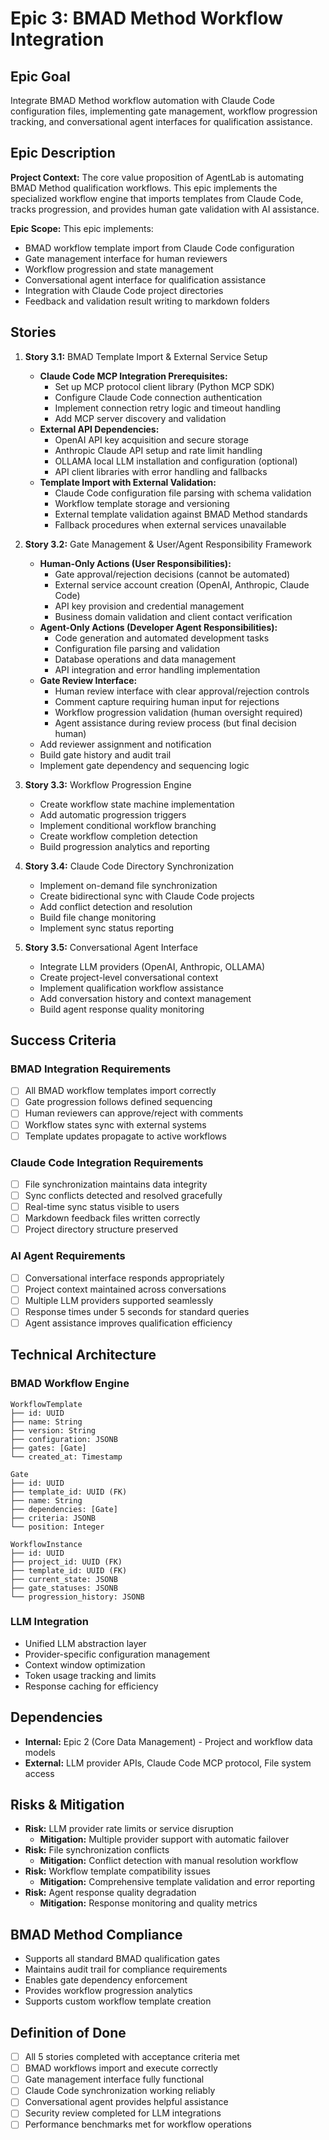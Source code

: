 # Epic 3: BMAD Method Workflow Integration

## Epic Goal
Integrate BMAD Method workflow automation with Claude Code configuration files, implementing gate management, workflow progression tracking, and conversational agent interfaces for qualification assistance.

## Epic Description

**Project Context:**
The core value proposition of AgentLab is automating BMAD Method qualification workflows. This epic implements the specialized workflow engine that imports templates from Claude Code, tracks progression, and provides human gate validation with AI assistance.

**Epic Scope:**
This epic implements:
- BMAD workflow template import from Claude Code configuration
- Gate management interface for human reviewers
- Workflow progression and state management
- Conversational agent interface for qualification assistance
- Integration with Claude Code project directories
- Feedback and validation result writing to markdown folders

## Stories

1. **Story 3.1:** BMAD Template Import & External Service Setup
   - **Claude Code MCP Integration Prerequisites:**
     - Set up MCP protocol client library (Python MCP SDK)
     - Configure Claude Code connection authentication
     - Implement connection retry logic and timeout handling
     - Add MCP server discovery and validation
   - **External API Dependencies:**
     - OpenAI API key acquisition and secure storage
     - Anthropic Claude API setup and rate limit handling
     - OLLAMA local LLM installation and configuration (optional)
     - API client libraries with error handling and fallbacks
   - **Template Import with External Validation:**
     - Claude Code configuration file parsing with schema validation
     - Workflow template storage and versioning
     - External template validation against BMAD Method standards
     - Fallback procedures when external services unavailable

2. **Story 3.2:** Gate Management & User/Agent Responsibility Framework
   - **Human-Only Actions (User Responsibilities):**
     - Gate approval/rejection decisions (cannot be automated)
     - External service account creation (OpenAI, Anthropic, Claude Code)
     - API key provision and credential management
     - Business domain validation and client contact verification
   - **Agent-Only Actions (Developer Agent Responsibilities):**
     - Code generation and automated development tasks
     - Configuration file parsing and validation
     - Database operations and data management
     - API integration and error handling implementation
   - **Gate Review Interface:**
     - Human review interface with clear approval/rejection controls
     - Comment capture requiring human input for rejections
     - Workflow progression validation (human oversight required)
     - Agent assistance during review process (but final decision human)
   - Add reviewer assignment and notification
   - Build gate history and audit trail
   - Implement gate dependency and sequencing logic

3. **Story 3.3:** Workflow Progression Engine
   - Create workflow state machine implementation
   - Add automatic progression triggers
   - Implement conditional workflow branching
   - Create workflow completion detection
   - Build progression analytics and reporting

4. **Story 3.4:** Claude Code Directory Synchronization
   - Implement on-demand file synchronization
   - Create bidirectional sync with Claude Code projects
   - Add conflict detection and resolution
   - Build file change monitoring
   - Implement sync status reporting

5. **Story 3.5:** Conversational Agent Interface
   - Integrate LLM providers (OpenAI, Anthropic, OLLAMA)
   - Create project-level conversational context
   - Implement qualification workflow assistance
   - Add conversation history and context management
   - Build agent response quality monitoring

## Success Criteria

### BMAD Integration Requirements
- [ ] All BMAD workflow templates import correctly
- [ ] Gate progression follows defined sequencing
- [ ] Human reviewers can approve/reject with comments
- [ ] Workflow states sync with external systems
- [ ] Template updates propagate to active workflows

### Claude Code Integration Requirements
- [ ] File synchronization maintains data integrity
- [ ] Sync conflicts detected and resolved gracefully
- [ ] Real-time sync status visible to users
- [ ] Markdown feedback files written correctly
- [ ] Project directory structure preserved

### AI Agent Requirements
- [ ] Conversational interface responds appropriately
- [ ] Project context maintained across conversations
- [ ] Multiple LLM providers supported seamlessly
- [ ] Response times under 5 seconds for standard queries
- [ ] Agent assistance improves qualification efficiency

## Technical Architecture

### BMAD Workflow Engine
```
WorkflowTemplate
├── id: UUID
├── name: String
├── version: String
├── configuration: JSONB
├── gates: [Gate]
└── created_at: Timestamp

Gate
├── id: UUID
├── template_id: UUID (FK)
├── name: String
├── dependencies: [Gate]
├── criteria: JSONB
└── position: Integer

WorkflowInstance
├── id: UUID
├── project_id: UUID (FK)
├── template_id: UUID (FK)
├── current_state: JSONB
├── gate_statuses: JSONB
└── progression_history: JSONB
```

### LLM Integration
- Unified LLM abstraction layer
- Provider-specific configuration management
- Context window optimization
- Token usage tracking and limits
- Response caching for efficiency

## Dependencies
- **Internal:** Epic 2 (Core Data Management) - Project and workflow data models
- **External:** LLM provider APIs, Claude Code MCP protocol, File system access

## Risks & Mitigation
- **Risk:** LLM provider rate limits or service disruption
  - **Mitigation:** Multiple provider support with automatic failover
- **Risk:** File synchronization conflicts
  - **Mitigation:** Conflict detection with manual resolution workflow
- **Risk:** Workflow template compatibility issues
  - **Mitigation:** Comprehensive template validation and error reporting
- **Risk:** Agent response quality degradation
  - **Mitigation:** Response monitoring and quality metrics

## BMAD Method Compliance
- Supports all standard BMAD qualification gates
- Maintains audit trail for compliance requirements
- Enables gate dependency enforcement
- Provides workflow progression analytics
- Supports custom workflow template creation

## Definition of Done
- [ ] All 5 stories completed with acceptance criteria met
- [ ] BMAD workflows import and execute correctly
- [ ] Gate management interface fully functional
- [ ] Claude Code synchronization working reliably
- [ ] Conversational agent provides helpful assistance
- [ ] Security review completed for LLM integrations
- [ ] Performance benchmarks met for workflow operations